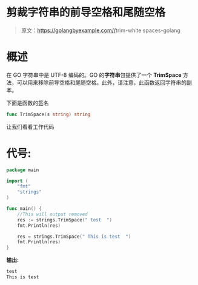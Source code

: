 # 剪裁字符串的前导空格和尾随空格

> 原文：<https://golangbyexample.com//>trim-white spaces-golang

# **概述**

在 GO 字符串中是 UTF-8 编码的。GO 的**字符串**包提供了一个 **TrimSpace** 方法，可以用来移除前导空格和尾随空格。此外，请注意，此函数返回字符串的副本。

下面是函数的签名

```go
func TrimSpace(s string) string
```

让我们看看工作代码

# **代号:**

```go
package main

import (
    "fmt"
    "strings"
)

func main() {
    //This will output removed
    res := strings.TrimSpace(" test  ")
    fmt.Println(res)

    res = strings.TrimSpace(" This is test  ")
    fmt.Println(res)
}
```

**输出:**

```go
test
This is test
```